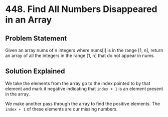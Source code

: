 # 448. Find All Numbers Disappeared in an Array

## Problem Statement

Given an array nums of n integers where nums[i] is in the range [1, n], return an array of all the integers in the range [1, n] that do not appear in nums.

## Solution Explained

We take the elements from the array go to the index pointed to by that element and mark it negative indicating that `index + 1` is an element present in the array.

We make another pass through the array to find the positive elements. The `index + 1` of these elements are our missing numbers.
